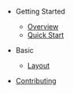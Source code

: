 - Getting Started
  - [Overview](README.md)
  - [Quick Start](quick-start.md)

- Basic
  - [Layout](layout.md)

- [Contributing](CONTRIBUTING.md)
